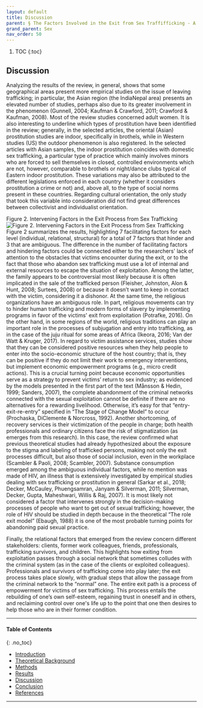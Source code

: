 ```yaml
---
layout: default
title: Discussion
parent: § The Factors Involved in the Exit from Sex Traffifficking - A Review
grand_parent: Sex
nav_order: 50 
---
```

<style>
.dont-break-out {
  /* These are technically the same, but use both */
  overflow-wrap: break-word;
  word-wrap: break-word;

     -ms-word-break: break-all;
  /* This is the dangerous one in WebKit, as it breaks things wherever */
  word-break: break-all;
  /* Instead use this non-standard one: */
  word-break: break-word;
}

.youtube-container {
    position: relative;
    width: 100%;
    height: 0;
    padding-bottom: 56.25%;
}
.youtube-video {
    position: absolute;
    top: 0;
    left: 0;
    width: 100%;
    height: 100%;
}

</style>

<div class="dont-break-out" markdown="1">

1. TOC
{:toc}

## Discussion
Analyzing the results of the review, in general, shows that some geographical areas present more empirical studies on the issue of leaving trafficking; in particular, the Asian region (the IndiaNepal area) presents an elevated number of studies, perhaps also due to its greater involvement in the phenomenon (Gunnell, 2004; Kaufman & Crawford, 2011; Crawford & Kaufman, 2008). Most of the review studies concerned adult women. It is also interesting to underline which types of prostitution have been identified in the review; generally, in the selected articles, the oriental (Asian) prostitution studies are indoor, specifically in brothels, while in Western studies (US) the outdoor phenomenon is also registered. In the selected articles with Asian samples, the indoor prostitution coincides with domestic sex trafficking, a particular type of practice which mainly involves minors who are forced to sell themselves in closed, controlled environments which are not, however, comparable to brothels or night/dance clubs typical of Eastern indoor prostitution. These variations may also be attributed to the different legislations enforced in each country (whether it considers prostitution a crime or not) and, above all, to the type of social norms present in these countries. Regarding cultural orientation, the only study that took this variable into consideration did not find great differences between collectivist and individualist orientation.

Figure 2. Intervening Factors in the Exit Process from Sex Trafficking
![Figure 2. Intervening Factors in the Exit Process from Sex Trafficking](https://statics.bsafes.com/images/papers/the-factors-involvoed-in-the-exit-from-sex-trafficking-a-review-fig-2.png)
Figure 2 summarizes the results, highlighting 7 facilitating factors for each level (individual, relational, structural) for a total of 7 factors that hinder and 3 that are ambiguous. The difference in the number of facilitating factors and hindering factors could be connected either to the researchers' lack of attention to the obstacles that victims encounter during the exit, or to the fact that those who abandon sex trafficking must use a lot of internal and external resources to escape the situation of exploitation. Among the latter, the family appears to be controversial most likely because it is often implicated in the sale of the trafficked person (Fleisher, Johnston, Alon & Hunt, 2008; Surtees, 2008) or because it doesn’t want to keep in contact with the victim, considering it a dishonor. At the same time, the religious organizations have an ambiguous role. In part, religious movements can try to hinder human trafficking and modern forms of slavery by implementing programs in favor of the victims' exit from exploitation (Potrafke, 2016). On the other hand, in some regions of the world, religious traditions can play an important role in the processes of subjugation and entry into trafficking, as in the case of the juju ritual for some areas of Africa (Ikeora, 2016; Van der Watt & Kruger, 2017). In regard to victim assistance services, studies show that they can be considered positive resources when they help people to enter into the socio-economic structure of the host country; that is, they can be positive if they do not limit their work to emergency interventions, but implement economic empowerment programs (e.g., micro credit actions). This is a crucial turning point because economic opportunities serve as a strategy to prevent victims’ return to sex industry; as evidenced by the models presented in the first part of the text (Månsson & Hedin, 1999; Sanders, 2007), the complete abandonment of the criminal networks connected with the sexual exploitation cannot be definite if there are no alternatives for a rewarding livelihood. Otherwise, it’s easy for that “entry-exit-re-entry” specified in “The Stage of Change Model” to occur (Prochaska, DiClemente & Norcross, 1992). Another shortcoming, of recovery services is their victimization of the people in charge; both health professionals and ordinary citizens face the risk of stigmatization (as emerges from this research). In this case, the review confirmed what previous theoretical studies had already hypothesized about the exposure to the stigma and labeling of trafficked persons, making not only the exit processes difficult, but also those of social inclusion, even in the workplace (Scambler & Paoli, 2008; Scambler, 2007). Substance consumption emerged among the ambiguous individual factors, while no mention was made of HIV, an illness that is extensively investigated by empirical studies dealing with sex trafficking or prostitution in general (Sarkar et al., 2018; Decker, McCauley, Phuengsamran, Janyam & Silverman, 2011; Silverman, Decker, Gupta, Maheshwari, Willis & Raj, 2007). It is most likely not considered a factor that intervenes strongly in the decision-making processes of people who want to get out of sexual trafficking; however, the role of HIV should be studied in depth because in the theoretical “The role exit model” (Ebaugh, 1988) it is one of the most probable turning points for abandoning paid sexual practice.

Finally, the relational factors that emerged from the review concern different stakeholders: clients, former work colleagues, friends, professionals, trafficking survivors, and children. This highlights how exiting from exploitation passes through a social network that sometimes colludes with the criminal system (as in the case of the clients or exploited colleagues). Professionals and survivors of trafficking come into play later; the exit process takes place slowly, with gradual steps that allow the passage from the criminal network to the “normal” one. The entire exit path is a process of empowerment for victims of sex trafficking. This process entails the rebuilding of one’s own self-esteem, regaining trust in oneself and in others, and reclaiming control over one's life up to the point that one then desires to help those who are in their former condition.

***

#### Table of Contents
{: .no_toc}

<ul><li> <a href="/docs/sex/the-factors-involvoed-in-the-exit-from-sex-trafficking-a-review-1/">Introduction</a></li><li> <a href="/docs/sex/the-factors-involvoed-in-the-exit-from-sex-trafficking-a-review-2/">Theoretical Background</a></li><li> <a href="/docs/sex/the-factors-involvoed-in-the-exit-from-sex-trafficking-a-review-3/">Methods</a></li><li> <a href="/docs/sex/the-factors-involvoed-in-the-exit-from-sex-trafficking-a-review-4/">Results</a></li><li> <a href="/docs/sex/the-factors-involvoed-in-the-exit-from-sex-trafficking-a-review-5/">Discussion</a></li><li> <a href="/docs/sex/the-factors-involvoed-in-the-exit-from-sex-trafficking-a-review-6/">Conclusion</a></li><li> <a href="/docs/sex/the-factors-involvoed-in-the-exit-from-sex-trafficking-a-review-7/">References</a></li></ul>

***

</div>
